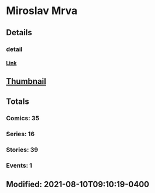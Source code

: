 # Miroslav  Mrva 
## Details
### detail
#### [Link](http://marvel.com/comics/creators/13028/miroslav_mrva?utm_campaign=apiRef&utm_source=225578a89fc76f3d20fbffda5d17a88d)
## [Thumbnail](http://i.annihil.us/u/prod/marvel/i/mg/b/40/image_not_available.jpg)
## Totals
### Comics: 35
### Series: 16
### Stories: 39
### Events: 1
## Modified: 2021-08-10T09:10:19-0400